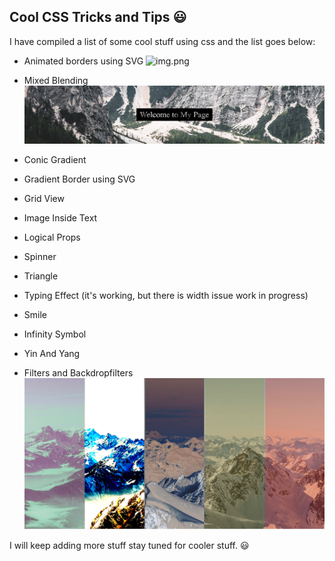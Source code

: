 ## Cool CSS Tricks and Tips :smiley:	

I have compiled a list of some cool stuff using css and the list goes below:

- Animated borders using SVG 
    ![img.png](imgs/animated-border.gif)
- Mixed Blending
  ![img.png](imgs/blending.png)
- Conic Gradient 
  
- Gradient Border using SVG
- Grid View
- Image Inside Text
- Logical Props
- Spinner
- Triangle
- Typing Effect (it's working, but there is width issue work in progress)
- Smile
- Infinity Symbol
- Yin And Yang
- Filters and Backdropfilters
![backdrop.png](imgs/backdrop.png)


I will keep adding more stuff stay tuned for cooler stuff. :smiley:	 


